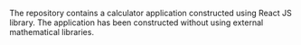 The repository contains a calculator application constructed using React JS library. The application has been constructed without using external mathematical libraries.
